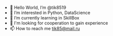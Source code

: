 - 👋 Hello World, I’m @tik8519
- 👀 I’m interested in Python, DataScience
- 🌱 I’m currently learning in SkillBox
- 💞️ I'm looking for cooperation to gain experience
- 📫 How to reach me tik85@mail.ru

<!---
tik8519/tik8519 is a ✨ special ✨ repository because its `README.md` (this file) appears on your GitHub profile.
You can click the Preview link to take a look at your changes.
--->
